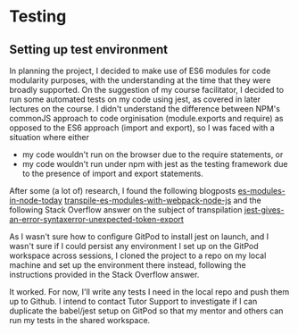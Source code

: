 # Testing

## Setting up test environment
In planning the project, I decided to make use of ES6 modules for code modularity purposes, with the understanding at the time
that they were broadly supported. On the suggestion of my course facilitator, I decided to run some automated tests on my code using
jest, as covered in later lectures on the course. I didn't understand the difference between NPM's commonJS approach to code orginisation
(module.exports and require) as opposed to the ES6 approach (import and export), so I was faced with a situation where either
-   my code wouldn't run on the browser due to the require statements, or
-   my code wouldn't run under npm with jest as the testing framework due to the presence of import and export statements.

After some (a lot of) research, I found the following blogposts
[es-modules-in-node-today](https://blog.logrocket.com/es-modules-in-node-today/)
[transpile-es-modules-with-webpack-node-js](https://blog.logrocket.com/transpile-es-modules-with-webpack-node-js/)
and the following Stack Overflow answer on the subject of transpilation 
[jest-gives-an-error-syntaxerror-unexpected-token-export](https://stackoverflow.com/a/49679658)

As I wasn't sure how to configure GitPod to install jest on launch, and I wasn't sure if I could persist any environment I set up
on the GitPod workspace across sessions, I cloned the project to a repo on my local machine and set up the environment there instead, 
following the instructions provided in the Stack Overflow answer.

It worked. For now, I'll write any tests I need in the local repo and push them up to Github. I intend to contact Tutor Support to 
investigate if I can duplicate the babel/jest setup on GitPod so that my mentor and others can run my tests in the shared workspace.